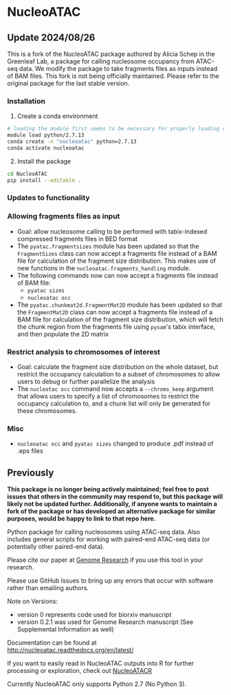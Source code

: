 # NucleoATAC

## Update 2024/08/26

This is a fork of the NucleoATAC package authored by Alicia Schep in the Greenleaf Lab,
a package for calling nucleosome occupancy from ATAC-seq data.
We modify the package to take fragments files as inputs instead of BAM files.
This fork is not being officially maintained. Please refer to the original package
for the last stable version.


### Installation

1. Create a conda environment

```bash
# loading the module first seems to be necessary for properly loading cython
module load python/2.7.13
conda create -n "nucleoatac" python=2.7.13
conda activate nucleoatac
```

2. Install the package

```bash
cd NucleoATAC
pip install --editable .
```


### Updates to functionality

### Allowing fragments files as input
- Goal: allow nucleosome calling to be performed with tabix-indexed compressed fragments files in BED format
- The `pyatac.fragmentsizes` module has been updated so that the `FragmentSizes` class
  can now accept a fragments file instead of a BAM file for calculation of the fragment
  size distribution. This makes use of new functions in the `nucleoatac.fragments_handling` module.
- The following commands now can now accept a fragments file instead of BAM file:
  - `pyatac sizes`
  - `nucleoatac occ` 
- The `pyatac.chunkmat2d.FragmentMat2D` module has been updated so that the `FragmentMat2D` class
  can now accept a fragments file instead of a BAM file for calculation of the fragment
  size distribution, which will fetch the chunk region from the fragments file
  using `pysam`'s tabix interface, and then populate the 2D matrix


### Restrict analysis to chromosomes of interest
- Goal: calculate the fragment size distribution on the whole dataset, but restrict
  the occupancy calculation to a subset of chromosomes to allow users to debug
  or further parallelize the analysis
- The `nucleotac occ` command now accepts a `--chroms_keep` argument that allows users
  to specify a list of chromosomes to restrict the occupancy calculation to, and a chunk
  list will only be generated for these chromosomes.


### Misc
- `nucleoatac occ` and `pyatac sizes` changed to produce .pdf instead of .eps files



## Previously

**This package is no longer being actively maintained; feel free to post issues that others in the community may respond to, but this package will likely not be updated further. Additionally, if anyone wants to maintain a fork of the package or has developed an alternative package for similar purposes, would be happy to link to that repo here.**

Python package for calling nucleosomes using ATAC-seq data.
Also includes general scripts for working with paired-end ATAC-seq data (or potentially other paired-end data).

Please cite our paper at [Genome Research](http://genome.cshlp.org/content/25/11/1757) if you use this tool in your research.

Please use GitHub Issues to bring up any errors that occur with software rather than emailing authors.

Note on Versions:  

* version 0 represents code used for biorxiv manuscript
* version 0.2.1 was used for Genome Research manuscript (See Supplemental Information as well)

Documentation  can be found at http://nucleoatac.readthedocs.org/en/latest/

If you want to easily read in NucleoATAC outputs into R for further processing or exploration, check out [NucleoATACR](https://github.com/GreenleafLab/NucleoATACR/)

Currently NucleoATAC only supports Python 2.7 (No Python 3).